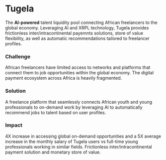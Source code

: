 # Tugela
The **AI-powered** talent liquidity pool connecting African freelancers to the global economy.  Leveraging AI and XRPL technology, Tugela provides frictionless inter/intracontinental payemnts solutions, store of value flexibility, as well as automatic recommendations tailored to freelancer profiles.

### Challenge
African freelancers have limited access to networks and platforms that connect them to job opportunities within the global economy.  The digital payment ecosystem across Africa is heavily fragmented.

### Solution
A freelance platform that seamlessly connects African youth and young professionals to on-demand work by leveraging AI to automatically recommend jobs to talent based on user profiles.

### Impact
4X increase in accessing global on-demand opportunities and a 5X average increase in the monthly salary of Tugela users vs full-time young professionals working in similar fields.  Frictionless inter/intracontinental payment solution and monetary store of value.



